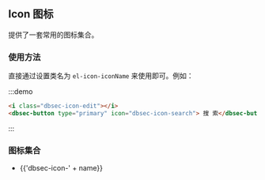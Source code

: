 ## Icon 图标

提供了一套常用的图标集合。

### 使用方法

直接通过设置类名为 `el-icon-iconName` 来使用即可。例如：

:::demo
```html
<i class="dbsec-icon-edit"></i>
<dbsec-button type="primary" icon="dbsec-icon-search"> 搜 索</dbsec-button>

```
:::

### 图标集合

<ul class="icon-list">
  <li v-for="name in $icon" :key="name">
    <span>
      <i :class="'dbsec-icon-' + name"></i>
      <span class="icon-name">{{'dbsec-icon-' + name}}</span>
    </span>
  </li>
</ul>
